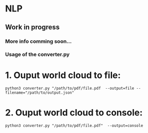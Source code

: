 # NLP
## Work in progress
### More info comming soon...



### Usage of the converter.py

# 1. Ouput world cloud to file:
```
python3 converter.py "/path/to/pdf/file.pdf  --output=file --filename="/path/to/output.json"
```

# 2. Ouput world cloud to console:
```
python3 converter.py "/path/to/pdf/file.pdf"  --output=console
```